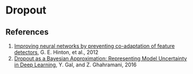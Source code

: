 # Dropout

## References
1. [Improving neural networks by preventing co-adaptation of feature detectors](https://arxiv.org/abs/1207.0580), G. E. Hinton, et al., 2012
2. [Dropout as a Bayesian Approximation: Representing Model Uncertainty in Deep Learning](https://arxiv.org/abs/1506.02142), Y. Gal, and Z. Ghahramani, 2016